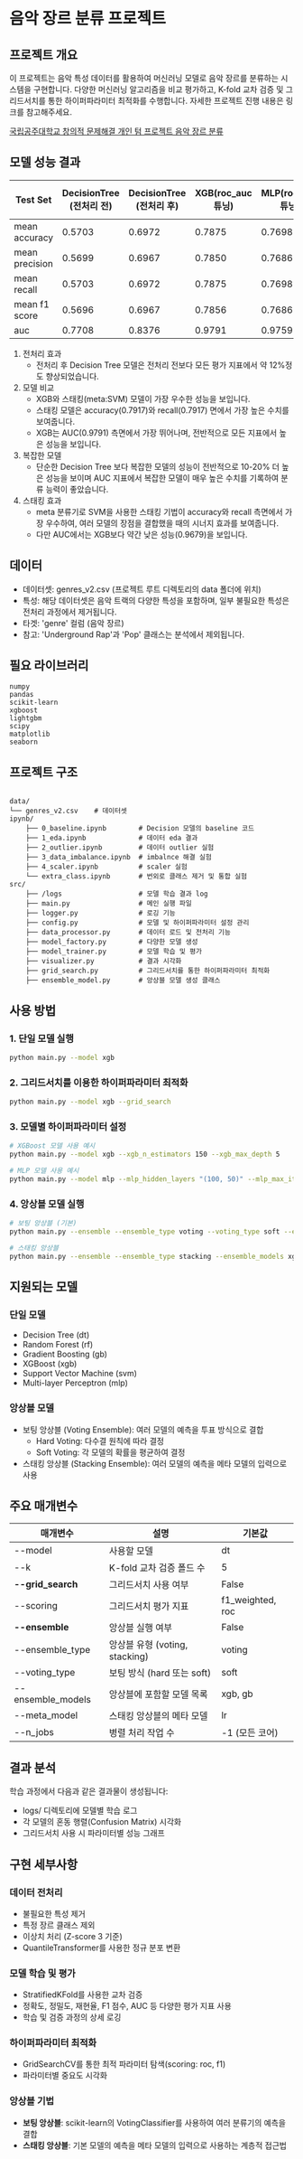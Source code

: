 # 음악 장르 분류 프로젝트

## 프로젝트 개요
이 프로젝트는 음악 특성 데이터를 활용하여 머신러닝 모델로 음악 장르를 분류하는 시스템을 구현합니다. 다양한 머신러닝 알고리즘을 비교 평가하고, K-fold 교차 검증 및 그리드서치를 통한 하이퍼파라미터 최적화를 수행합니다. 자세한 프로젝트 진행 내용은 링크를 참고해주세요.

[국립공주대학교 창의적 문제해결 개인 텀 프로젝트 음악 장르 분류](https://www.notion.so/183bf0122d4081bfa884d89d153a5b72#1b9bf0122d40808f86dce44410a076eb)

## 모델 성능 결과
| Test Set  | DecisionTree (전처리 전) | DecisionTree (전처리 후) | XGB(roc_auc 튜닝) | MLP(roc_auc 튜닝) | stacking vote(meta: SVM) |
|-----------|----------|-------------------------|----------------------|---------------------|-----------------------------------|
| mean accuracy  | 0.5703   | 0.6972  | 0.7875  | 0.7698  | 0.7917  |
| mean precision | 0.5699   | 0.6967  | 0.7850  | 0.7686  | 0.7903  |
| mean recall    | 0.5703   | 0.6972  | 0.7875  | 0.7698  | 0.7917  |
| mean f1 score  | 0.5696   | 0.6967  | 0.7856  | 0.7686  | 0.7898  |
| auc           | 0.7708   | 0.8376  | 0.9791  | 0.9759  | 0.9679  |

1. 전처리 효과
    - 전처리 후 Decision Tree 모델은 전처리 전보다 모든 평가 지표에서 약 12%정도 향상되었습니다.
2. 모델 비교
    - XGB와 스태킹(meta:SVM) 모델이 가장 우수한 성능을 보입니다.
    - 스태킹 모델은 accuracy(0.7917)와 recall(0.7917) 면에서 가장 높은 수치를 보여줍니다.
    - XGB는 AUC(0.9791) 측면에서 가장 뛰어나며, 전반적으로 모든 지표에서 높은 성능을 보입니다.
3. 복잡한 모델
    - 단순한 Decision Tree 보다 복잡한 모델의 성능이 전반적으로 10-20% 더 높은 성능을 보이며 AUC 지표에서 복잡한 모델이 매우 높은 수치를 기록하여 분류 능력이 좋았습니다.
4. 스태킹 효과
    - meta 분류기로 SVM을 사용한 스태킹 기법이 accuracy와 recall 측면에서 가장 우수하여, 여러 모델의 장점을 결합했을 때의 시너지 효과를 보여줍니다.
    - 다만 AUC에서는 XGB보다 약간 낮은 성능(0.9679)을 보입니다.

## 데이터
- 데이터셋: genres_v2.csv (프로젝트 루트 디렉토리의 data 폴더에 위치)
- 특성: 해당 데이터셋은 음악 트랙의 다양한 특성을 포함하며, 일부 불필요한 특성은 전처리 과정에서 제거됩니다.
- 타겟: 'genre' 컬럼 (음악 장르)
- 참고: 'Underground Rap'과 'Pop' 클래스는 분석에서 제외됩니다.

## 필요 라이브러리
```
numpy
pandas
scikit-learn
xgboost
lightgbm
scipy
matplotlib
seaborn
```

## 프로젝트 구조
```

data/
└── genres_v2.csv    # 데이터셋
ipynb/
    ├── 0_baseline.ipynb        # Decision 모델의 baseline 코드
    ├── 1_eda.ipynb             # 데이터 eda 결과
    ├── 2_outlier.ipynb         # 데이터 outlier 실험
    ├── 3_data_imbalance.ipynb  # imbalnce 해결 실험
    ├── 4_scaler.ipynb          # scaler 실험
    └── extra_class.ipynb       # 번외로 클래스 제거 및 통합 실험
src/  
    ├── /logs                   # 모델 학습 결과 log
    ├── main.py                 # 메인 실행 파일
    ├── logger.py               # 로깅 기능
    ├── config.py               # 모델 및 하이퍼파라미터 설정 관리
    ├── data_processor.py       # 데이터 로드 및 전처리 기능
    ├── model_factory.py        # 다양한 모델 생성
    ├── model_trainer.py        # 모델 학습 및 평가
    ├── visualizer.py           # 결과 시각화
    ├── grid_search.py          # 그리드서치를 통한 하이퍼파라미터 최적화
    ├── ensemble_model.py       # 앙상블 모델 생성 클래스
```

## 사용 방법

### 1. 단일 모델 실행
```bash
python main.py --model xgb
```

### 2. 그리드서치를 이용한 하이퍼파라미터 최적화
```bash
python main.py --model xgb --grid_search
```

### 3. 모델별 하이퍼파라미터 설정
```bash
# XGBoost 모델 사용 예시
python main.py --model xgb --xgb_n_estimators 150 --xgb_max_depth 5

# MLP 모델 사용 예시
python main.py --model mlp --mlp_hidden_layers "(100, 50)" --mlp_max_iter 500
```

### 4. 앙상블 모델 실행
```bash
# 보팅 앙상블 (기본)
python main.py --ensemble --ensemble_type voting --voting_type soft --ensemble_models xgb gb

# 스태킹 앙상블
python main.py --ensemble --ensemble_type stacking --ensemble_models xgb svm --meta_model lr
```

## 지원되는 모델
### 단일 모델
- Decision Tree (dt)
- Random Forest (rf)
- Gradient Boosting (gb)
- XGBoost (xgb)
- Support Vector Machine (svm)
- Multi-layer Perceptron (mlp)

### 앙상블 모델
- 보팅 앙상블 (Voting Ensemble): 여러 모델의 예측을 투표 방식으로 결합
  - Hard Voting: 다수결 원칙에 따라 결정
  - Soft Voting: 각 모델의 확률을 평균하여 결정
- 스태킹 앙상블 (Stacking Ensemble): 여러 모델의 예측을 메타 모델의 입력으로 사용

## 주요 매개변수

| 매개변수 | 설명 | 기본값 |
|---------|-----|-------|
| --model | 사용할 모델 | dt |
| --k | K-fold 교차 검증 폴드 수 | 5 |
| **--grid_search** | 그리드서치 사용 여부 | False |
| --scoring | 그리드서치 평가 지표 | f1_weighted, roc |
| **--ensemble** | 앙상블 실행 여부 | False |
| --ensemble_type | 앙상블 유형 (voting, stacking) | voting |
| --voting_type | 보팅 방식 (hard 또는 soft) | soft |
| --ensemble_models | 앙상블에 포함할 모델 목록 | xgb, gb |
| --meta_model | 스태킹 앙상블의 메타 모델 | lr |
| --n_jobs | 병렬 처리 작업 수 | -1 (모든 코어) |


## 결과 분석
학습 과정에서 다음과 같은 결과물이 생성됩니다:
- logs/ 디렉토리에 모델별 학습 로그
- 각 모델의 혼동 행렬(Confusion Matrix) 시각화
- 그리드서치 사용 시 파라미터별 성능 그래프

## 구현 세부사항

### 데이터 전처리
- 불필요한 특성 제거
- 특정 장르 클래스 제외
- 이상치 처리 (Z-score 3 기준)
- QuantileTransformer를 사용한 정규 분포 변환

### 모델 학습 및 평가
- StratifiedKFold를 사용한 교차 검증
- 정확도, 정밀도, 재현율, F1 점수, AUC 등 다양한 평가 지표 사용
- 학습 및 검증 과정의 상세 로깅

### 하이퍼파라미터 최적화
- GridSearchCV를 통한 최적 파라미터 탐색(scoring: roc, f1)
- 파라미터별 중요도 시각화

### 앙상블 기법
- **보팅 앙상블**: scikit-learn의 VotingClassifier를 사용하여 여러 분류기의 예측을 결합
- **스태킹 앙상블**: 기본 모델의 예측을 메타 모델의 입력으로 사용하는 계층적 접근법